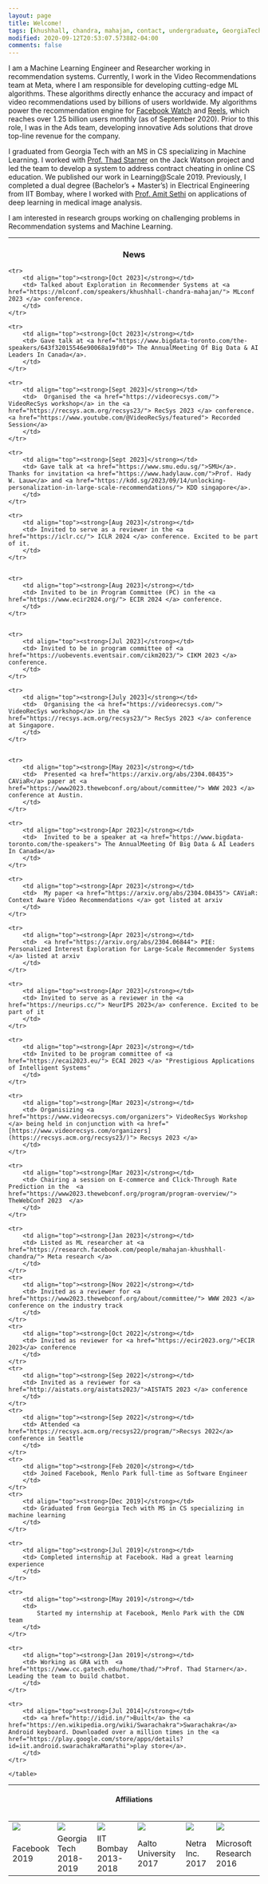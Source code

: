 ```yaml
---
layout: page
title: Welcome!
tags: [khushhall, chandra, mahajan, contact, undergraduate, GeorgiaTech, Gatech, MSCS, ML, ML, Computer Science, IIT, Bombay, Microsoft Research, machine learning, deep learning]
modified: 2020-09-12T20:53:07.573882-04:00
comments: false
---
```


I am a Machine Learning Engineer and Researcher working in recommendation systems. Currently, I work in the Video Recommendations team at Meta, where I am responsible for developing cutting-edge ML algorithms. These algorithms directly enhance the accuracy and impact of video recommendations used by billions of users worldwide. My algorithms power the recommendation engine for [Facebook Watch](https://en.wikipedia.org/wiki/Facebook_Watch) and [Reels](https://en.wikipedia.org/wiki/Facebook_Reels), which reaches over 1.25 billion users monthly (as of September 2020). Prior to this role, I was in the Ads team, developing innovative Ads solutions that drove top-line revenue for the company.

I graduated from Georgia Tech with an MS in CS specializing in Machine Learning. I worked with [Prof. Thad Starner](https://www.cc.gatech.edu/home/thad/) on the Jack Watson project and led the team to develop a system to address contract cheating in online CS education. We published our work in Learning@Scale 2019. Previously, I completed a dual degree (Bachelor’s + Master’s) in Electrical Engineering from IIT Bombay, where I worked with [Prof. Amit Sethi](https://www.ee.iitb.ac.in/~asethi/) on applications of deep learning in medical image analysis.

I am interested in research groups working on challenging problems in Recommendation systems and Machine Learning.

----

<h3 align="center">News</h3>
<table align="center">


    <tr>
        <td align="top"><strong>[Oct 2023]</strong></td>
        <td> Talked about Exploration in Recommender Systems at <a href="https://mlconf.com/speakers/khushhall-chandra-mahajan/"> MLconf 2023 </a> conference.
        </td>
    </tr>

    <tr>
        <td align="top"><strong>[Oct 2023]</strong></td>
        <td> Gave talk at <a href="https://www.bigdata-toronto.com/the-speakers/643f32015546e90068a19fd0"> The AnnualMeeting Of Big Data & AI Leaders In Canada</a>.
        </td>
    </tr>

    <tr>
        <td align="top"><strong>[Sept 2023]</strong></td>
        <td>  Organised the <a href="https://videorecsys.com/"> VideoRecSys workshop</a> in the <a href="https://recsys.acm.org/recsys23/"> RecSys 2023 </a> conference. <a href="https://www.youtube.com/@VideoRecSys/featured"> Recorded Session</a>
        </td>
    </tr>

    <tr>
        <td align="top"><strong>[Sept 2023]</strong></td>
        <td> Gave talk at <a href="https://www.smu.edu.sg/">SMU</a>. Thanks for invitation <a href="https://www.hadylauw.com/">Prof. Hady W. Lauw</a> and <a href="https://kdd.sg/2023/09/14/unlocking-personalization-in-large-scale-recommendations/"> KDD singapore</a>.
        </td>
    </tr>
    
    <tr>
        <td align="top"><strong>[Aug 2023]</strong></td>
        <td> Invited to serve as a reviewer in the <a href="https://iclr.cc/"> ICLR 2024 </a> conference. Excited to be part of it.
        </td>
    </tr>
    

    <tr>
        <td align="top"><strong>[Aug 2023]</strong></td>
        <td> Invited to be in Program Committee (PC) in the <a href="https://www.ecir2024.org/"> ECIR 2024 </a> conference.
        </td>
    </tr>


    <tr>
        <td align="top"><strong>[Jul 2023]</strong></td>
        <td> Invited to be in program committee of <a href="https://uobevents.eventsair.com/cikm2023/"> CIKM 2023 </a> conference.
        </td>
    </tr>
    
    <tr>
        <td align="top"><strong>[July 2023]</strong></td>
        <td>  Organising the <a href="https://videorecsys.com/"> VideoRecSys workshop</a> in the <a href="https://recsys.acm.org/recsys23/"> RecSys 2023 </a> conference at Singapore.
        </td>
    </tr>

    
    <tr>
        <td align="top"><strong>[May 2023]</strong></td>
        <td>  Presented <a href="https://arxiv.org/abs/2304.08435"> CAViaR</a> paper at <a href="https://www2023.thewebconf.org/about/committee/"> WWW 2023 </a> conference at Austin.
        </td>
    </tr>
    
    <tr>
        <td align="top"><strong>[Apr 2023]</strong></td>
        <td>  Invited to be a speaker at <a href="https://www.bigdata-toronto.com/the-speakers"> The AnnualMeeting Of Big Data & AI Leaders In Canada</a>
        </td>
    </tr>
    
    <tr>
        <td align="top"><strong>[Apr 2023]</strong></td>
        <td>  My paper <a href="https://arxiv.org/abs/2304.08435"> CAViaR: Context Aware Video Recommendations </a> got listed at arxiv
        </td>
    </tr>
    
    <tr>
        <td align="top"><strong>[Apr 2023]</strong></td>
        <td>  <a href="https://arxiv.org/abs/2304.06844"> PIE: Personalized Interest Exploration for Large-Scale Recommender Systems </a> listed at arxiv
        </td>
    </tr>
    
    <tr>
        <td align="top"><strong>[Apr 2023]</strong></td>
        <td> Invited to serve as a reviewer in the <a href="https://neurips.cc/"> NeurIPS 2023</a> conference. Excited to be part of it
        </td>
    </tr>
    
    <tr>
        <td align="top"><strong>[Apr 2023]</strong></td>
        <td> Invited to be program committee of <a href="https://ecai2023.eu/"> ECAI 2023 </a> "Prestigious Applications of Intelligent Systems"
        </td>
    </tr>
    
    <tr>
        <td align="top"><strong>[Mar 2023]</strong></td>
        <td> Organisizing <a href="https://www.videorecsys.com/organizers"> VideoRecSys Workshop </a> being held in conjunction with <a href="[https://www.videorecsys.com/organizers](https://recsys.acm.org/recsys23/)"> Recsys 2023 </a>
        </td>
    </tr>
    
    <tr>
        <td align="top"><strong>[Mar 2023]</strong></td>
        <td> Chairing a session on E-commerce and Click-Through Rate Prediction in the  <a href="https://www2023.thewebconf.org/program/program-overview/"> TheWebConf 2023  </a> 
        </td>
    </tr>
    
    <tr>
        <td align="top"><strong>[Jan 2023]</strong></td>
        <td> Listed as ML researcher at <a href="https://research.facebook.com/people/mahajan-khushhall-chandra/"> Meta research </a>
        </td>
    </tr>
    <tr>
        <td align="top"><strong>[Nov 2022]</strong></td>
        <td> Invited as a reviewer for <a href="https://www2023.thewebconf.org/about/committee/"> WWW 2023 </a> conference on the industry track
        </td>
    </tr>
    <tr>
        <td align="top"><strong>[Oct 2022]</strong></td>
        <td> Invited as reviewer for <a href="https://ecir2023.org/">ECIR 2023</a> conference
        </td>
    </tr>
    <tr>
        <td align="top"><strong>[Sep 2022]</strong></td>
        <td> Invited as a reviewer for <a href="http://aistats.org/aistats2023/">AISTATS 2023 </a> conference
        </td>
    </tr>
    <tr>
        <td align="top"><strong>[Sep 2022]</strong></td>
        <td> Attended <a href="https://recsys.acm.org/recsys22/program/">Recsys 2022</a> conference in Seattle
        </td>
    </tr>
    <tr>
        <td align="top"><strong>[Feb 2020]</strong></td>
        <td> Joined Facebook, Menlo Park full-time as Software Engineer
        </td>
    </tr>
    <tr>
        <td align="top"><strong>[Dec 2019]</strong></td>
        <td> Graduated from Georgia Tech with MS in CS specializing in machine learning
        </td>
    </tr>
    
    <tr>
        <td align="top"><strong>[Jul 2019]</strong></td>
        <td> Completed internship at Facebook. Had a great learning experience
        </td>
    </tr>
    
    <tr>
        <td align="top"><strong>[May 2019]</strong></td>
        <td> 
            Started my internship at Facebook, Menlo Park with the CDN team
        </td>
    </tr>
    
    <tr>
        <td align="top"><strong>[Jan 2019]</strong></td>
        <td> Working as GRA with  <a href="https://www.cc.gatech.edu/home/thad/">Prof. Thad Starner</a>. Leading the team to build chatbot.
        </td>
    </tr>
    
    <tr>
        <td align="top"><strong>[Jul 2014]</strong></td>
        <td> <a href="http://idid.in/">Built</a> the <a href="https://en.wikipedia.org/wiki/Swarachakra">Swarachakra</a> Android keyboard. Downloaded over a million times in the <a href="https://play.google.com/store/apps/details?id=iit.android.swarachakraMarathi">play store</a>.
        </td>
    </tr>
    
    </table>

----

<h4 align="center">Affiliations</h4>
<table align="center" class='affilsss'>
    <tr>
        <td>
            <a href="https://www.gatech.edu/">
            <img src="/images/fb.png"></a>
        </td>
        <td>
            <a href="https://www.gatech.edu/">
            <img src="/images/gt-logo.png"></a>
        </td>
        <td>
            <a href="http://www.iitb.ac.in/">
            <img src="/images/iitb-logo.jpeg"></a>
        </td>
        <td>
            <a href="http://www.aalto.fi/en/">
            <img src="/images/aalto.svg"></a>
        </td>
        <td>
            <a href="http://www.netra.io/">
            <img src="/images/netrafull.jpg"></a>
        </td>
        <td>
            <a href="https://www.microsoft.com/en-us/research/lab/microsoft-research-india/">
            <img src="/images/msr-logo.jpg"></a>
        </td>
    </tr>
    <tr>
        <td>Facebook<br>2019</td>
        <td>Georgia Tech<br>2018-2019</td>
        <td>IIT Bombay<br>2013-2018</td>
        <td>Aalto University<br>2017</td>
        <td>Netra Inc.<br>2017</td>
        <td>Microsoft Research<br>2016</td>
    </tr>
</table>
